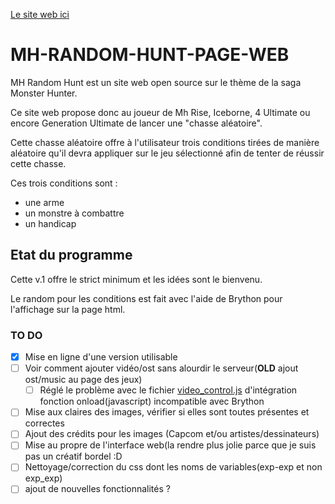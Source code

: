
<a href="https://monster-hunter-randomizer.000webhostapp.com/index.html">Le site web ici</a>

# MH-RANDOM-HUNT-PAGE-WEB

MH Random Hunt est un site web open source sur le thème de la saga Monster Hunter.

Ce site web propose donc au joueur de Mh Rise, Iceborne, 4 Ultimate ou encore Generation Ultimate de lancer une "chasse aléatoire".

Cette chasse aléatoire offre à l'utilisateur trois conditions tirées de manière aléatoire qu'il devra appliquer sur le jeu sélectionné afin de tenter de réussir cette chasse.

Ces trois conditions sont :
  * une arme
  * un monstre à combattre
  * un handicap

## Etat du programme

Cette v.1 offre le strict minimum et les idées sont le bienvenu.

Le random pour les conditions est fait avec l'aide de Brython pour l'affichage sur la page html.

### TO DO

- [X] Mise en ligne d'une version utilisable
- [ ] Voir comment ajouter vidéo/ost sans alourdir le serveur(**OLD** ajout ost/music au page des jeux)  
  - [ ] Réglé le problème avec le fichier [video_control.js](https://github.com/Kyosse/MH-RANDOM-HUNT-PAGE-WEB/blob/main/video_control.js) d'intégration fonction onload(javascript) incompatible avec Brython 

- [ ] Mise aux claires des images, vérifier si elles sont toutes présentes et correctes
- [ ] Ajout des crédits pour les images (Capcom et/ou artistes/dessinateurs)
- [ ] Mise au propre de l'interface web(la rendre plus jolie parce que je suis pas un créatif bordel :D
- [ ] Nettoyage/correction du css dont les noms de variables(exp-exp et non exp_exp)
- [ ] ajout de nouvelles fonctionnalités ?